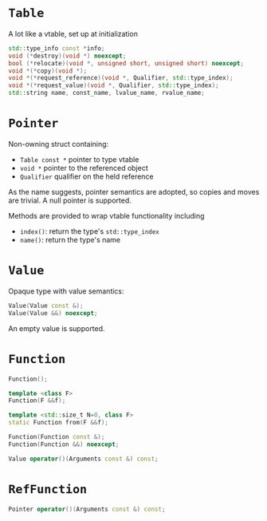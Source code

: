 # `Table`
A lot like a vtable, set up at initialization

```c++
std::type_info const *info;
void (*destroy)(void *) noexcept;
bool (*relocate)(void *, unsigned short, unsigned short) noexcept;
void *(*copy)(void *);
void *(*request_reference)(void *, Qualifier, std::type_index);
void *(*request_value)(void *, Qualifier, std::type_index);
std::string name, const_name, lvalue_name, rvalue_name;
```

# `Pointer`

Non-owning struct containing:
- `Table const *` pointer to type vtable
- `void *` pointer to the referenced object
- `Qualifier` qualifier on the held reference

As the name suggests, pointer semantics are adopted, so copies and moves are trivial. A null pointer is supported.

Methods are provided to wrap vtable functionality including
- `index()`: return the type's `std::type_index`
- `name()`: return the type's name

# `Value`

Opaque type with value semantics:
```c++
Value(Value const &);
Value(Value &&) noexcept;
```

An empty value is supported.

# `Function`
```c++
Function();

template <class F>
Function(F &&f);

template <std::size_t N=0, class F>
static Function from(F &&f);

Function(Function const &);
Function(Function &&) noexcept;

Value operator()(Arguments const &) const;
```

# `RefFunction`

```c++
Pointer operator()(Arguments const &) const;
```